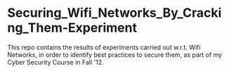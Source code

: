 Securing_Wifi_Networks_By_Cracking_Them-Experiment
==================================================
This repo contains the results of experiments carried out w.r.t. Wifi Networks, in order to identify best practices to secure them, as part of my Cyber Security Course in Fall '12.
